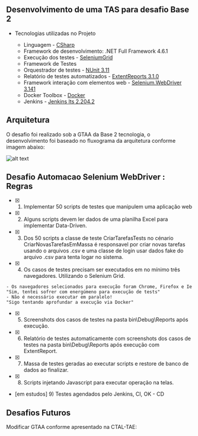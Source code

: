 ﻿## Desenvolvimento de uma TAS para desafio Base 2 

- Tecnologias utilizadas no Projeto

	- Linguagem		- [CSharp](https://docs.microsoft.com/pt-br/dotnet/csharp/ "CSharp")
	- Framework de desenvolvimento: .NET Full Framework 4.6.1
	- Execução dos testes - [SeleniumGrid](https://github.com/SeleniumHQ/selenium/wiki/Grid2)
	- Framework de Testes
	- Orquestrador de testes - [NUnit 3.11](https://github.com/nunit/nunit "NUnit 3.11")
	- Relatório de testes automatizados - [ExtentReports 3.1.0](http://extentreports.com/docs/versions/3/net/ "ExtentReports 3.1.0")
	- Framework interação com elementos web - [Selenium.WebDriver 3.141](https://www.seleniumhq.org/download/ "Selenium.WebDriver") 
	- Docker Toolbox - [Docker](https://docs.docker.com/toolbox/toolbox_install_windows/)
	- Jenkins - [Jenkins lts 2.204.2](https://hub.docker.com/r/jenkins/jenkins)


## Arquitetura

O desafio foi realizado sob a GTAA da Base 2 tecnologia, o desenvolvimento foi baseado no fluxograma da arquitetura conforme imagem abaixo:

![alt text](https://i.imgur.com/wexOWJF.png)

## Desafio Automacao Selenium WebDriver : Regras

- [x] 1) Implementar 50 scripts de testes que manipulem uma aplicação web
- [x] 2) Alguns scripts devem ler dados de uma planilha Excel para implementar Data-Driven.
- [x] 3) Dos 50 scripts a classe de teste CriarTarefasTests no cénario CriarNovasTarefasEmMassa é responsavel por criar novas tarefas usando o arquivos .csv e uma classe de login usar dados fake do arquivo .csv para tenta logar no sistema.
- [x] 4) Os casos de testes precisam ser executados em no mínimo três navegadores. Utilizando o Selenium Grid.
```
- Os navegadores selecionados para execução foram Chrome, Firefox e Ie 
"Sim, tentei sofrer com energúmeno para execução de tests"
- Não é necessário executar em paralelo! 
"Sigo tentando aprofundar a execução via Docker"

```
- [x] 5) Screenshots dos casos de testes na pasta bin\Debug\Reports após execução.
- [x] 6) Relatório de testes automaticamente com screenshots dos casos de testes na pasta bin\Debug\Reports após execução com  ExtentReport.
- [x] 7) Massa de testes geradas ao executar scripts e restore de banco de dados ao finalizar.
- [x] 8) Scripts injetando Javascript para executar operação na telas.
- [em estudos] 9) Testes agendados pelo Jenkins, CI, OK - CD 

## Desafios Futuros

Modificar GTAA conforme apresentado na CTAL-TAE:



